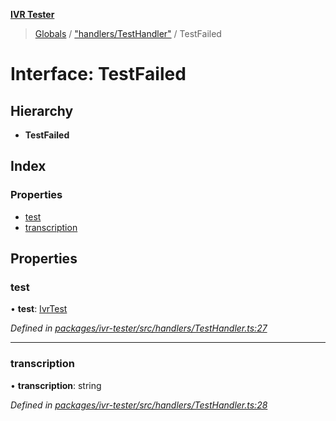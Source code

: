 **[IVR Tester](../README.md)**

> [Globals](../README.md) / ["handlers/TestHandler"](../modules/_handlers_testhandler_.md) / TestFailed

# Interface: TestFailed

## Hierarchy

* **TestFailed**

## Index

### Properties

* [test](_handlers_testhandler_.testfailed.md#test)
* [transcription](_handlers_testhandler_.testfailed.md#transcription)

## Properties

### test

•  **test**: [IvrTest](_handlers_testhandler_.ivrtest.md)

*Defined in [packages/ivr-tester/src/handlers/TestHandler.ts:27](https://github.com/SketchingDev/ivr-tester/blob/cbdfab7/packages/ivr-tester/src/handlers/TestHandler.ts#L27)*

___

### transcription

•  **transcription**: string

*Defined in [packages/ivr-tester/src/handlers/TestHandler.ts:28](https://github.com/SketchingDev/ivr-tester/blob/cbdfab7/packages/ivr-tester/src/handlers/TestHandler.ts#L28)*
